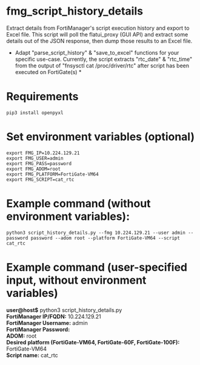 # fmg_script_history_details
Extract details from FortiManager's script execution history and export to Excel file.
This script will poll the flatui_proxy (GUI API) and extract some details out of the JSON response, then dump those results to an Excel file.
* Adapt "parse_script_history" & "save_to_excel" functions for your specific use-case. Currently, the script extracts "rtc_date" & "rtc_time" from the output of "fnsysctl cat /proc/driver/rtc" after script has been executed on FortiGate(s) *

# Requirements
`pip3 install openpyxl`

# Set environment variables (optional)
```
export FMG_IP=10.224.129.21
export FMG_USER=admin
export FMG_PASS=password
export FMG_ADOM=root
export FMG_PLATFORM=FortiGate-VM64
export FMG_SCRIPT=cat_rtc
```

# Example command (without environment variables):
`python3 script_history_details.py --fmg 10.224.129.21 --user admin --password password --adom root --platform FortiGate-VM64 --script cat_rtc`


# Example command (user-specified input, without environment variables)
**user@host$** python3 script_history_details.py  
**FortiManager IP/FQDN:** 10.224.129.21  
**FortiManager Username:** admin  
**FortiManager Password:**  
**ADOM:** root  
**Desired platform (FortiGate-VM64, FortiGate-60F, FortiGate-100F):** FortiGate-VM64  
**Script name:** cat_rtc  
